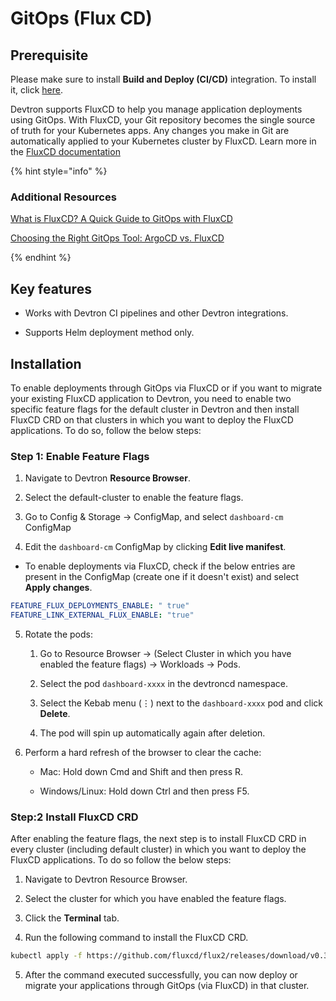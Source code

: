 # GitOps (Flux CD)
 
## Prerequisite

 Please make sure to install **Build and Deploy (CI/CD)** integration. To install it, click [here](../integrations/build-and-deploy-ci-cd.md).

Devtron supports FluxCD to help you manage application deployments using GitOps. With FluxCD, your Git repository becomes the single source of truth for your Kubernetes apps. Any changes you make in Git are automatically applied to your Kubernetes cluster by FluxCD. Learn more in the [FluxCD documentation](https://fluxcd.io/flux/)

{% hint style="info" %}
### Additional Resources
 [What is FluxCD? A Quick Guide to GitOps with FluxCD](https://devtron.ai/blog/what-is-fluxcd/)

 [Choosing the Right GitOps Tool: ArgoCD vs. FluxCD](https://devtron.ai/blog/gitops-tool-selection-argo-cd-or-flux-cd/)

{% endhint %}

## Key features

* Works with Devtron CI pipelines and other Devtron integrations.

* Supports Helm deployment method only.

## Installation

To enable deployments through GitOps via FluxCD or if you want to migrate your existing FluxCD application to Devtron, you need to enable two specific feature flags for the default cluster in Devtron and then install FluxCD CRD on that clusters in which you want to deploy the FluxCD applications. To do so, follow the below steps:

### Step 1: Enable Feature Flags

1. Navigate to Devtron **Resource Browser**.

2. Select the default-cluster to enable the feature flags.

3. Go to Config & Storage → ConfigMap, and select `dashboard-cm` ConfigMap

4. Edit the `dashboard-cm` ConfigMap by clicking **Edit live manifest**.

 * To enable deployments via FluxCD, check if the below entries are present in the ConfigMap (create one if it doesn't exist) and select **Apply changes**.

 ```yaml
 FEATURE_FLUX_DEPLOYMENTS_ENABLE: " true"
 FEATURE_LINK_EXTERNAL_FLUX_ENABLE: "true"
 ```

5. Rotate the pods: 
     1. Go to Resource Browser → (Select Cluster in which you have enabled the feature flags) → Workloads → Pods.

     2. Select the pod `dashboard-xxxx` in the devtroncd namespace.
     
     3. Select the Kebab menu (⋮) next to the `dashboard-xxxx` pod and click **Delete**.  
     
     4. The pod will spin up automatically again after deletion.

6. Perform a hard refresh of the browser to clear the cache:

     * Mac: Hold down Cmd and Shift and then press R.

     * Windows/Linux: Hold down Ctrl and then press F5.

### Step:2 Install FluxCD CRD

After enabling the feature flags, the next step is to install FluxCD CRD in every cluster (including default cluster) in which you want to deploy the FluxCD applications. To do so follow the below steps:

1. Navigate to Devtron Resource Browser.

2. Select the cluster for which you have enabled the feature flags.

3. Click the **Terminal** tab.

4. Run the following command to install the FluxCD CRD.

 ```bash
 kubectl apply -f https://github.com/fluxcd/flux2/releases/download/v0.35.0/install.yaml
 ```

5. After the command executed successfully, you can now deploy or migrate your applications through GitOps (via FluxCD) in that cluster.